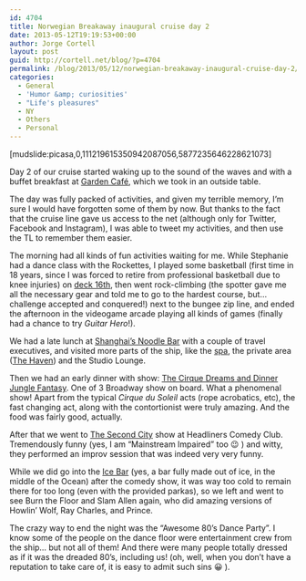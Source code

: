```yaml
---
id: 4704
title: Norwegian Breakaway inaugural cruise day 2
date: 2013-05-12T19:19:53+00:00
author: Jorge Cortell
layout: post
guid: http://cortell.net/blog/?p=4704
permalink: /blog/2013/05/12/norwegian-breakaway-inaugural-cruise-day-2/
categories:
  - General
  - 'Humor &amp; curiosities'
  - "Life's pleasures"
  - NY
  - Others
  - Personal
---
```

[mudslide:picasa,0,111219615350942087056,5877235646228621073]

Day 2 of our cruise started waking up to the sound of the waves and with a buffet breakfast at <a title="http://www.breakaway.ncl.com/ship/restaurants/garden-cafe/" href="http://www.breakaway.ncl.com/ship/restaurants/garden-cafe/" target="_blank">Garden Café</a>, which we took in an outside table.

The day was fully packed of activities, and given my terrible memory, I&#8217;m sure I would have forgotten some of them by now. But thanks to the fact that the cruise line gave us access to the net (although only for Twitter, Facebook and Instagram), I was able to tweet my activities, and then use the TL to remember them easier.

The morning had all kinds of fun activities waiting for me. While Stephanie had a dance class with the Rockettes, I played some basketball (first time in 18 years, since I was forced to retire from professional basketball due to knee injuries) on <a title="http://www.breakaway.ncl.com/ship/recreation/sports-complex/" href="http://www.breakaway.ncl.com/ship/recreation/sports-complex/" target="_blank">deck 16th</a>, then went rock-climbing (the spotter gave me all the necessary gear and told me to go to the hardest course, but&#8230; challenge accepted and conquered!) next to the bungee zip line, and ended the afternoon in the videogame arcade playing all kinds of games (finally had a chance to try _Guitar Hero_!).

We had a late lunch at <a title="http://www.breakaway.ncl.com/ship/restaurants/shanghais-noodle-bar/" href="http://www.breakaway.ncl.com/ship/restaurants/shanghais-noodle-bar/" target="_blank">Shanghai&#8217;s Noodle Bar</a> with a couple of travel executives, and visited more parts of the ship, like the <a title="http://www.breakaway.ncl.com/ship/spa/" href="http://www.breakaway.ncl.com/ship/spa/" target="_blank">spa</a>, the private area (<a title="http://www.breakaway.ncl.com/ship/staterooms/the-haven-deluxe-owners-suite-with-large-balcony/" href="http://www.breakaway.ncl.com/ship/staterooms/the-haven-deluxe-owners-suite-with-large-balcony/" target="_blank">The Haven</a>) and the Studio Lounge.

Then we had an early dinner with show: <a title="http://www.breakaway.ncl.com/ship/entertainment/cirque-dreams-and-dinner-jungle-fantasy/" href="http://www.breakaway.ncl.com/ship/entertainment/cirque-dreams-and-dinner-jungle-fantasy/" target="_blank">The Cirque Dreams and Dinner Jungle Fantasy</a>. One of 3 Broadway show on board. What a phenomenal show! Apart from the typical _Cirque du Soleil_ acts (rope acrobatics, etc), the fast changing act, along with the contortionist were truly amazing. And the food was fairly good, actually.

After that we went to <a title="http://www.breakaway.ncl.com/ship/entertainment/second-city/" href="http://www.breakaway.ncl.com/ship/entertainment/second-city/" target="_blank">The Second City</a> show at Headliners Comedy Club. Tremendously funny (yes, I am &#8220;Mainstream Impaired&#8221; too 😉 ) and witty, they performed an improv session that was indeed very very funny.

While we did go into the <a title="http://www.breakaway.ncl.com/ship/bars-and-lounges/ice-bar/" href="http://www.breakaway.ncl.com/ship/bars-and-lounges/ice-bar/" target="_blank">Ice Bar</a> (yes, a bar fully made out of ice, in the middle of the Ocean) after the comedy show, it was way too cold to remain there for too long (even with the provided parkas), so we left and went to see Burn the Floor and Slam Allen again, who did amazing versions of Howlin&#8217; Wolf, Ray Charles, and Prince.

The crazy way to end the night was the &#8220;Awesome 80&#8217;s Dance Party&#8221;. I know some of the people on the dance floor were entertainment crew from the ship&#8230; but not all of them! And there were many people totally dressed as if it was the dreaded 80&#8217;s, including us! (oh, well, when you don&#8217;t have a reputation to take care of, it is easy to admit such sins 😀 ).